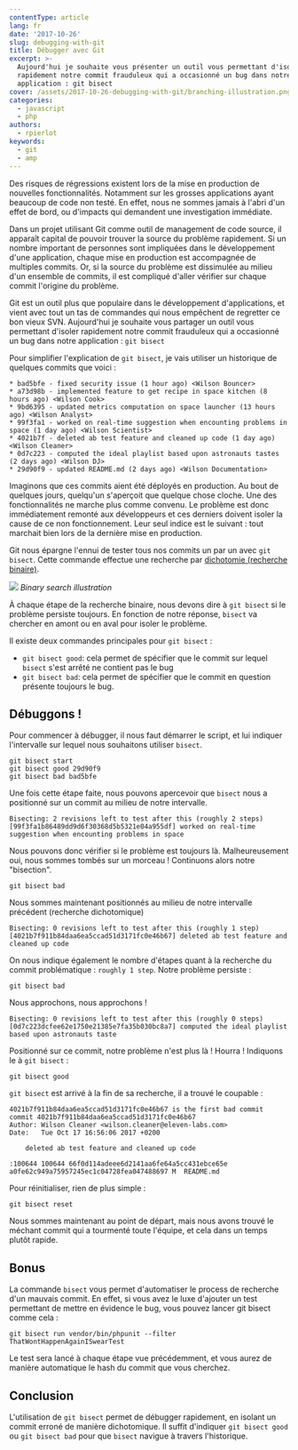 ```yaml
---
contentType: article
lang: fr
date: '2017-10-26'
slug: debugging-with-git
title: Débugger avec Git
excerpt: >-
  Aujourd'hui je souhaite vous présenter un outil vous permettant d'isoler
  rapidement notre commit frauduleux qui a occasionné un bug dans notre
  application : git bisect
cover: /assets/2017-10-26-debugging-with-git/branching-illustration.png
categories:
  - javascript
  - php
authors:
  - rpierlot
keywords:
  - git
  - amp
---
```


Des risques de régressions existent lors de la mise en production de nouvelles fonctionnalités. Notamment sur les grosses applications ayant beaucoup de code non testé.
En effet, nous ne sommes jamais à l'abri d'un effet de bord, ou d'impacts qui demandent une investigation immédiate.

Dans un projet utilisant Git comme outil de management de code source, il apparaît capital de pouvoir trouver la source du problème rapidement.
Si un nombre important de personnes sont impliquées dans le développement d'une application, chaque mise en production est accompagnée de multiples commits.
Or, si la source du problème est dissimulée au milieu d'un ensemble de commits, il est compliqué d'aller vérifier sur chaque commit l'origine du problème.

Git est un outil plus que populaire dans le développement d'applications, et vient avec tout un tas de commandes qui nous empêchent de regretter ce bon vieux SVN.
Aujourd'hui je souhaite vous partager un outil vous permettant d'isoler rapidement notre commit frauduleux qui a occasionné un bug dans notre application : `git bisect`

Pour simplifier l'explication de `git bisect`, je vais utiliser un historique de quelques commits que voici :

```
* bad5bfe - fixed security issue (1 hour ago) <Wilson Bouncer>
* a73d98b - implemented feature to get recipe in space kitchen (8 hours ago) <Wilson Cook>
* 9bd6395 - updated metrics computation on space launcher (13 hours ago) <Wilson Analyst>
* 99f3fa1 - worked on real-time suggestion when encounting problems in space (1 day ago) <Wilson Scientist>
* 4021b7f - deleted ab test feature and cleaned up code (1 day ago) <Wilson Cleaner>
* 0d7c223 - computed the ideal playlist based upon astronauts tastes (2 days ago) <Wilson DJ>
* 29d90f9 - updated README.md (2 days ago) <Wilson Documentation>
```
Imaginons que ces commits aient été déployés en production. Au bout de quelques jours, quelqu'un s'aperçoit que quelque chose cloche. Une des fonctionnalités ne marche plus comme convenu.
Le problème est donc immédiatement remonté aux développeurs et ces derniers doivent isoler la cause de ce non fonctionnement. Leur seul indice est le suivant : tout marchait bien lors de la dernière mise en production.

Git nous épargne l'ennui de tester tous nos commits un par un avec `git bisect`. Cette commande effectue une recherche par [dichotomie (recherche binaire)](https://fr.wikipedia.org/wiki/Recherche_dichotomique).

![]({BASE_URL}/imgs/articles/2017-10-26-debugging-with-git/binary_search.jpg)
*Binary search illustration*

À chaque étape de la recherche binaire, nous devons dire à `git bisect` si le problème persiste toujours.
En fonction de notre réponse, `bisect` va chercher en amont ou en aval pour isoler le problème.

Il existe deux commandes principales pour `git bisect` :
* `git bisect good`: cela permet de spécifier que le commit sur lequel `bisect` s'est arrêté ne contient pas le bug
* `git bisect bad`: cela permet de spécifier que le commit en question présente toujours le bug.

## Débuggons !

Pour commencer à débugger, il nous faut démarrer le script, et lui indiquer l'intervalle sur lequel nous souhaitons utiliser `bisect`.

```
git bisect start
git bisect good 29d90f9
git bisect bad bad5bfe
```
Une fois cette étape faite, nous pouvons apercevoir que `bisect` nous a positionné sur un commit au milieu de notre intervalle.
```
Bisecting: 2 revisions left to test after this (roughly 2 steps)
[99f3fa1b86489dd9d6f30368d5b5321e04a955df] worked on real-time suggestion when encounting problems in space
```
Nous pouvons donc vérifier si le problème est toujours là. Malheureusement oui, nous sommes tombés sur un morceau !
Continuons alors notre "bisection".
```
git bisect bad
```
Nous sommes maintenant positionnés au milieu de notre intervalle précédent (recherche dichotomique)
```
Bisecting: 0 revisions left to test after this (roughly 1 step)
[4021b7f911b84daa6ea5ccad51d3171fc0e46b67] deleted ab test feature and cleaned up code
```
On nous indique également le nombre d'étapes quant à la recherche du commit problématique : `roughly 1 step`.
Notre problème persiste :
```
git bisect bad
```
Nous approchons, nous approchons !
```
Bisecting: 0 revisions left to test after this (roughly 0 steps)
[0d7c223dcfee62e1750e21385e7fa35b030bc8a7] computed the ideal playlist based upon astronauts taste
```
Positionné sur ce commit, notre problème n'est plus là ! Hourra ! Indiquons le à `git bisect` :
```
git bisect good
```
`git bisect` est arrivé à la fin de sa recherche, il a trouvé le coupable :
```
4021b7f911b84daa6ea5ccad51d3171fc0e46b67 is the first bad commit
commit 4021b7f911b84daa6ea5ccad51d3171fc0e46b67
Author: Wilson Cleaner <wilson.cleaner@eleven-labs.com>
Date:   Tue Oct 17 16:56:06 2017 +0200

    deleted ab test feature and cleaned up code

:100644 100644 66f0d114adeee6d2141aa6fe64a5cc431ebce65e a0fe62c949a75957245ec1c04728fea047488697 M	README.md
```

Pour réinitialiser, rien de plus simple :

```
git bisect reset
```
Nous sommes maintenant au point de départ, mais nous avons trouvé le méchant commit qui a tourmenté toute l'équipe, et cela dans un temps plutôt rapide.

## Bonus

La commande `bisect` vous permet d'automatiser le process de recherche d'un mauvais commit.
En effet, si vous avez le luxe d'ajouter un test permettant de mettre en évidence le bug, vous pouvez lancer git bisect comme cela :
```
git bisect run vendor/bin/phpunit --filter ThatWontHappenAgainISwearTest
```
Le test sera lancé à chaque étape vue précédemment, et vous aurez de manière automatique le hash du commit que vous cherchez.

## Conclusion

L'utilisation de `git bisect` permet de débugger rapidement, en isolant un commit erroné de manière dichotomique.
Il suffit d'indiquer `git bisect good` ou `git bisect bad` pour que `bisect` navigue à travers l'historique.

